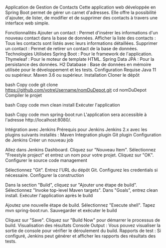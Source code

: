 Application de Gestion de Contacts
Cette application web développée en Spring Boot permet de gérer un carnet d'adresses. Elle offre la possibilité d'ajouter, de lister, de modifier et de supprimer des contacts à travers une interface web simple.

Fonctionnalités
Ajouter un contact : Permet d'insérer les informations d'un nouveau contact dans la base de données.
Afficher la liste des contacts : Tous les contacts sont listés avec leurs informations détaillées.
Supprimer un contact : Permet de retirer un contact de la base de données.
Technologies Utilisées
Spring Boot : Pour le framework de l'application.
Thymeleaf : Pour le moteur de template HTML.
Spring Data JPA : Pour la persistance des données.
H2 Database : Base de données en mémoire utilisée pour le développement et les tests.
Configuration Requise
Java 11 ou supérieur.
Maven 3.6 ou supérieur.
Installation
Cloner le dépôt

bash
Copy code
git clone https://github.com/votreUsername/nomDuDepot.git
cd nomDuDepot
Compiler le projet

bash
Copy code
mvn clean install
Exécuter l'application

bash
Copy code
mvn spring-boot:run
L'application sera accessible à l'adresse http://localhost:8080/.

Intégration avec Jenkins
Prérequis pour Jenkins
Jenkins 2.x avec les plugins suivants installés :
Maven Integration plugin
Git plugin
Configuration de Jenkins
Créer un nouveau job

Allez dans Jenkins Dashboard.
Cliquez sur "Nouveau Item".
Sélectionnez "Freestyle project" et entrez un nom pour votre projet.
Cliquez sur "OK".
Configurer le source code management

Sélectionnez "Git".
Entrez l'URL du dépôt Git.
Configurez les credentials si nécessaire.
Configurer la construction

Dans la section "Build", cliquez sur "Ajouter une étape de build".
Sélectionnez "Invoke top-level Maven targets".
Dans "Goals", entrez clean install.
Exécuter l'application après le build

Ajoutez une nouvelle étape de build.
Sélectionnez "Execute shell".
Tapez mvn spring-boot:run.
Sauvegarder et exécuter le build

Cliquez sur "Save".
Cliquez sur "Build Now" pour démarrer le processus de build.
Visualisation des résultats
Console Output : Vous pouvez visualiser la sortie de console pour vérifier le déroulement du build.
Rapports de test : Si configuré, Jenkins peut générer et afficher les rapports des résultats des tests.
